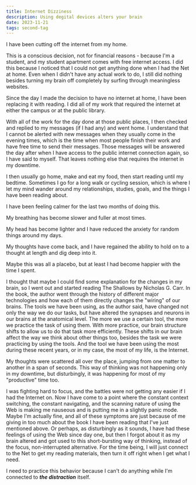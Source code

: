 ```yaml
---
title: Internet Dizziness 
description: Using degital devices alters your brain
date: 2023-11-21
tags: second-tag
---
```

I have been cutting off the internet from my home.

This is a conscious decision, not for financial reasons - because I'm a student, and my student apartment comes with free internet access. I did this because I noticed that I could not get anything done when I had the Net at home. Even when I didn't have any actual work to do, I still did nothing besides turning my brain off completely by surfing through meaningless websites.

Since the day I made the decision to have no internet at home, I have been replacing it with reading. I did all of my work that required the internet at either the campus or at the public library. 

With all of the work for the day done at those public places, I then checked and replied to my messages (if I had any) and went home. I understand that I cannot be alerted with new messages when they usually come in the evening times, which is the time when most people finish their work and have free time to send their messages. Those messages will be answered the day after when I have access to the public internet connection again, so I have said to myself. That leaves nothing else that requires the internet in my downtime. 

I then usually go home, make and eat my food, then start reading until my bedtime. Sometimes I go for a long walk or cycling session, which is where I let my mind wander around my relationships, studies, goals, and the things I have been reading about.

I have been feeling calmer for the last two months of doing this. 

My breathing has become slower and fuller at most times. 

My head has become lighter and I have reduced the anxiety for random things around my days. 

My thoughts have come back, and I have regained the ability to hold on to a thought at length and dig deep into it. 

Maybe this was all a placebo, but at least I had become happier with the time I spent.

I thought that maybe I could find some explanation for the changes in my brain, so I went out and started reading The Shallows by Nicholas G. Carr. In the book, the author went through the history of different major technologies and how each of them directly changes the "wiring" of our brains. The tools we have been using, as the author said, have changed not only the way we do our tasks, but have altered the synapses and neurons in our brains at the anatomical level. The more we use a certain tool, the more we practice the task of using them. With more practice, our brain structure shifts to allow us to do that task more efficiently. These shifts in our brain affect the way we think about other things too, besides the task we were practicing by using the tools. And the tool we have been using the most during these recent years, or in my case, the most of my life, is the Internet.

My thoughts were scattered all over the place, jumping from one matter to another in a span of seconds. This way of thinking was not happening only in my downtime, but disturbingly, it was happening for most of my "productive" time too. 

I was fighting hard to focus, and the battles were not getting any easier if I had the Internet on. Now I have come to a point where the constant context switching, the constant navigating, and the scanning nature of using the Web is making me nauseous and is putting me in a slightly panic mode. Maybe I'm actually fine, and all of these symptoms are just because of me giving in too much about the book I have been reading that I've just mentioned above. Or perhaps, as disturbingly as it sounds, I have had these feelings of using the Web since day one, but then I forgot about it as my brain altered and got used to this short-bursting way of thinking, instead of the focus, non-interrupted alternative. For the time being, I will just connect to the Net to get my reading materials, then turn it off right when I get what I need. 

I need to practice this behavior because I can't do anything while I'm connected to ***the distraction*** itself.


